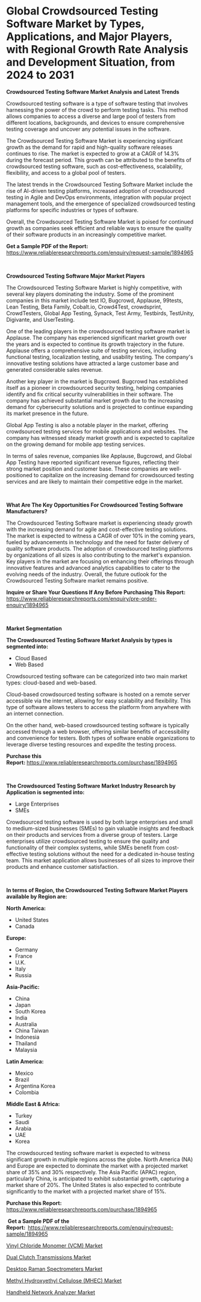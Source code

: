 <p><h1>Global Crowdsourced Testing Software Market by Types, Applications, and Major Players, with Regional Growth Rate Analysis and Development Situation, from 2024 to 2031</h1></p><p><strong>Crowdsourced Testing Software Market Analysis and Latest Trends</strong></p>
<p><p>Crowdsourced testing software is a type of software testing that involves harnessing the power of the crowd to perform testing tasks. This method allows companies to access a diverse and large pool of testers from different locations, backgrounds, and devices to ensure comprehensive testing coverage and uncover any potential issues in the software.</p><p>The Crowdsourced Testing Software Market is experiencing significant growth as the demand for rapid and high-quality software releases continues to rise. The market is expected to grow at a CAGR of 14.3% during the forecast period. This growth can be attributed to the benefits of crowdsourced testing software, such as cost-effectiveness, scalability, flexibility, and access to a global pool of testers.</p><p>The latest trends in the Crowdsourced Testing Software Market include the rise of AI-driven testing platforms, increased adoption of crowdsourced testing in Agile and DevOps environments, integration with popular project management tools, and the emergence of specialized crowdsourced testing platforms for specific industries or types of software.</p><p>Overall, the Crowdsourced Testing Software Market is poised for continued growth as companies seek efficient and reliable ways to ensure the quality of their software products in an increasingly competitive market.</p></p>
<p><strong>Get a Sample PDF of the Report:&nbsp;</strong> <a href="https://www.reliableresearchreports.com/enquiry/request-sample/1894965">https://www.reliableresearchreports.com/enquiry/request-sample/1894965</a></p>
<p>&nbsp;</p>
<p><strong>Crowdsourced Testing Software Major Market Players</strong></p>
<p><p>The Crowdsourced Testing Software Market is highly competitive, with several key players dominating the industry. Some of the prominent companies in this market include test IO, Bugcrowd, Applause, 99tests, Lean Testing, Beta Family, Cobalt.io, Crowd4Test, crowdsprint, CrowdTesters, Global App Testing, Synack, Test Army, Testbirds, TestUnity, Digivante, and UserTesting.</p><p>One of the leading players in the crowdsourced testing software market is Applause. The company has experienced significant market growth over the years and is expected to continue its growth trajectory in the future. Applause offers a comprehensive suite of testing services, including functional testing, localization testing, and usability testing. The company's innovative testing solutions have attracted a large customer base and generated considerable sales revenue.</p><p>Another key player in the market is Bugcrowd. Bugcrowd has established itself as a pioneer in crowdsourced security testing, helping companies identify and fix critical security vulnerabilities in their software. The company has achieved substantial market growth due to the increasing demand for cybersecurity solutions and is projected to continue expanding its market presence in the future.</p><p>Global App Testing is also a notable player in the market, offering crowdsourced testing services for mobile applications and websites. The company has witnessed steady market growth and is expected to capitalize on the growing demand for mobile app testing services.</p><p>In terms of sales revenue, companies like Applause, Bugcrowd, and Global App Testing have reported significant revenue figures, reflecting their strong market position and customer base. These companies are well-positioned to capitalize on the increasing demand for crowdsourced testing services and are likely to maintain their competitive edge in the market.</p></p>
<p>&nbsp;</p>
<p><strong>What Are The Key Opportunities For Crowdsourced Testing Software Manufacturers?</strong></p>
<p><p>The Crowdsourced Testing Software market is experiencing steady growth with the increasing demand for agile and cost-effective testing solutions. The market is expected to witness a CAGR of over 10% in the coming years, fueled by advancements in technology and the need for faster delivery of quality software products. The adoption of crowdsourced testing platforms by organizations of all sizes is also contributing to the market's expansion. Key players in the market are focusing on enhancing their offerings through innovative features and advanced analytics capabilities to cater to the evolving needs of the industry. Overall, the future outlook for the Crowdsourced Testing Software market remains positive.</p></p>
<p><strong>Inquire or Share Your Questions If Any Before Purchasing This Report:</strong> <a href="https://www.reliableresearchreports.com/enquiry/pre-order-enquiry/1894965">https://www.reliableresearchreports.com/enquiry/pre-order-enquiry/1894965</a></p>
<p>&nbsp;</p>
<p><strong>Market Segmentation</strong></p>
<p><strong>The Crowdsourced Testing Software Market Analysis by types is segmented into:</strong></p>
<p><ul><li>Cloud Based</li><li>Web Based</li></ul></p>
<p><p>Crowdsourced testing software can be categorized into two main market types: cloud-based and web-based. </p><p>Cloud-based crowdsourced testing software is hosted on a remote server accessible via the internet, allowing for easy scalability and flexibility. This type of software allows testers to access the platform from anywhere with an internet connection.</p><p>On the other hand, web-based crowdsourced testing software is typically accessed through a web browser, offering similar benefits of accessibility and convenience for testers. Both types of software enable organizations to leverage diverse testing resources and expedite the testing process.</p></p>
<p><strong>Purchase this Report:&nbsp;</strong><a href="https://www.reliableresearchreports.com/purchase/1894965">https://www.reliableresearchreports.com/purchase/1894965</a></p>
<p>&nbsp;</p>
<p><strong>The Crowdsourced Testing Software Market Industry Research by Application is segmented into:</strong></p>
<p><ul><li>Large Enterprises</li><li>SMEs</li></ul></p>
<p><p>Crowdsourced testing software is used by both large enterprises and small to medium-sized businesses (SMEs) to gain valuable insights and feedback on their products and services from a diverse group of testers. Large enterprises utilize crowdsourced testing to ensure the quality and functionality of their complex systems, while SMEs benefit from cost-effective testing solutions without the need for a dedicated in-house testing team. This market application allows businesses of all sizes to improve their products and enhance customer satisfaction.</p></p>
<p>&nbsp;</p>
<p><strong>In terms of Region, the Crowdsourced Testing Software Market Players available by Region are:</strong></p>
<p>
    <p> <strong> North America: </strong>
        <ul>
            <li>United States</li>
            <li>Canada</li>
        </ul>
        </p> 
    <p> <strong> Europe: </strong>
        <ul>
            <li>Germany</li>
            <li>France</li>
            <li>U.K.</li>
            <li>Italy</li>
            <li>Russia</li>
        </ul>
        </p> 
    <p> <strong> Asia-Pacific: </strong>
        <ul>
            <li>China</li>
            <li>Japan</li>
            <li>South Korea</li>
            <li>India</li>
            <li>Australia</li>
            <li>China Taiwan</li>
            <li>Indonesia</li>
            <li>Thailand</li>
            <li>Malaysia</li>
        </ul>
        </p> 
    <p> <strong> Latin America: </strong>
        <ul>
            <li>Mexico</li>
            <li>Brazil</li>
            <li>Argentina Korea</li>
            <li>Colombia</li>
        </ul>
        </p> 
    <p> <strong> Middle East & Africa: </strong>
        <ul>
            <li>Turkey</li>
            <li>Saudi</li>
            <li>Arabia</li>
            <li>UAE</li>
            <li>Korea</li>
        </ul>
    </p>
    </p>
<p><p>The crowdsourced testing software market is expected to witness significant growth in multiple regions across the globe. North America (NA) and Europe are expected to dominate the market with a projected market share of 35% and 30% respectively. The Asia Pacific (APAC) region, particularly China, is anticipated to exhibit substantial growth, capturing a market share of 20%. The United States is also expected to contribute significantly to the market with a projected market share of 15%.</p></p>
<p><strong>Purchase this Report: </strong><a href="https://www.reliableresearchreports.com/purchase/1894965">https://www.reliableresearchreports.com/purchase/1894965</a></p>
<p>&nbsp;<strong>Get a Sample PDF of the Report:&nbsp;&nbsp;</strong><a href="https://www.reliableresearchreports.com/enquiry/request-sample/1894965">https://www.reliableresearchreports.com/enquiry/request-sample/1894965</a></p>
<p><strong></strong></p>
<p><p><a href="https://view.publitas.com/reportprime-1/vinyl-chloride-monomer-vcm-market-research-report-forecasted-for-period-from-2024-2031-by-market-type-market-application-and-region/">Vinyl Chloride Monomer (VCM) Market</a></p><p><a href="https://extreme-scabiosa-c81.notion.site/Dual-Clutch-Transmissions-Market-Research-Report-Unlocks-Analysis-on-the-Market-Financial-Status-Ma-74e7e461378549e1871860880ead945f">Dual Clutch Transmissions Market</a></p><p><a href="https://summer-dogwood-3e9.notion.site/Desktop-Raman-Spectrometers-Market-Size-Focuses-on-Market-Dynamics-In-Depth-Analysis-and-Future-Pro-d3ebd4f07ba44a9785263641a3036db3">Desktop Raman Spectrometers Market</a></p><p><a href="https://metal-farmhouse-e95.notion.site/Methyl-Hydroxyethyl-Cellulose-MHEC-Market-Centers-on-Aspects-such-as-Market-Growth-Market-Share--18d3a46416554f1480509949aabbbe3b">Methyl Hydroxyethyl Cellulose (MHEC) Market</a></p><p><a href="https://view.publitas.com/reportprime-1/handheld-network-analyzer-market-size-and-examines-its-market-scope-with-a-primary-focus-on-growth-opportunities-and-forecasted-trends-spanning-from-2024-to-2031/">Handheld Network Analyzer Market</a></p></p>